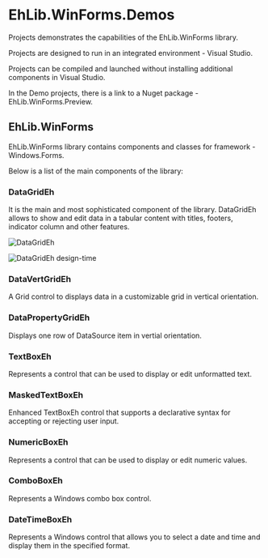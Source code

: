 # EhLib.WinForms.Demos
Projects demonstrates the capabilities of the EhLib.WinForms library.

Projects are designed to run in an integrated environment - Visual Studio.

Projects can be compiled and launched without installing additional components in Visual Studio.

In the Demo projects, there is a link to a Nuget package - EhLib.WinForms.Preview.

## EhLib.WinForms

EhLib.WinForms library contains components and classes for framework - Windows.Forms.

Below is a list of the main components of the library:

### DataGridEh
It is the main and most sophisticated component of the library.
DataGridEh allows to show and edit data in a tabular content with titles, footers, indicator column and other features.

![DataGridEh](http://www.ehlib.com/IMAGES/EhLib.WinForms.DataGridEh.png)

![DataGridEh design-time](http://www.ehlib.com/IMAGES/EhLib.WinForms.DataGridEh.DesignTime.png)


### DataVertGridEh
A Grid control to displays data in a customizable grid in vertical orientation.


### DataPropertyGridEh
Displays one row of DataSource item in vertial orientation. 


### TextBoxEh
Represents a control that can be used to display or edit unformatted text. 


### MaskedTextBoxEh
Enhanced TextBoxEh control that supports a declarative syntax for accepting or rejecting user input. 


### NumericBoxEh
Represents a control that can be used to display or edit numeric values. 


### ComboBoxEh
Represents a Windows combo box control. 


### DateTimeBoxEh
Represents a Windows control that allows you to select a date and time and display them in the specified format. 





